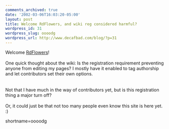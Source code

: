 ```yaml
---
comments_archived: true
date: '2002-03-06T16:03:20-05:00'
layout: post
title: Welcome RdFlowers, and wiki reg considered harmful?
wordpress_id: 31
wordpress_slug: oooodg
wordpress_url: http://www.decafbad.com/blog/?p=31
---
```

Welcome <a href="http://www.decafbad.com/twiki/bin/view/Main/RdFlowers">RdFlowers</a>!
<br /><br />
One quick thought about the wiki: Is the registration requirement preventing anyone from editing my pages?  I mostly have it enabled to tag authorship and let contributors set their own options.  
<br /><br />
Not that I have much in the way of contributors yet, but is this registration thing a major turn off?
<br /><br />
Or, it could just be that not too many people even know this site is here yet. :)
<!--more-->
shortname=oooodg
